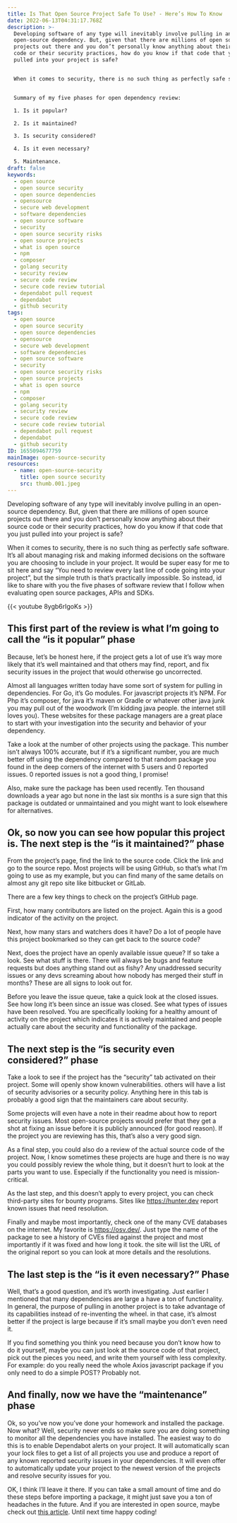 ```yaml
---
title: Is That Open Source Project Safe To Use? - Here’s How To Know
date: 2022-06-13T04:31:17.768Z
description: >-
  Developing software of any type will inevitably involve pulling in an
  open-source dependency. But, given that there are millions of open source
  projects out there and you don’t personally know anything about their source
  code or their security practices, how do you know if that code that you just
  pulled into your project is safe? 


  When it comes to security, there is no such thing as perfectly safe software. It’s all about managing risk and making informed decisions on the software you are choosing to include in your project. It would be super easy for me to sit here and say “You need to review every last line of code going into your project”, but the simple truth is that’s practically impossible. So instead, id like to share with you the five phases of software review that I follow when evaluating open source packages, APIs and SDKs.


  Summary of my five phases for open dependency review:

  1. Is it popular?

  2. Is it maintained?

  3. Is security considered?

  4. Is it even necessary?

  5. Maintenance.
draft: false
keywords:
  - open source
  - open source security
  - open source dependencies
  - opensource
  - secure web development
  - software dependencies
  - open source software
  - security
  - open source security risks
  - open source projects
  - what is open source
  - npm
  - composer
  - golang security
  - security review
  - secure code review
  - secure code review tutorial
  - dependabot pull request
  - dependabot
  - github security
tags:
  - open source
  - open source security
  - open source dependencies
  - opensource
  - secure web development
  - software dependencies
  - open source software
  - security
  - open source security risks
  - open source projects
  - what is open source
  - npm
  - composer
  - golang security
  - security review
  - secure code review
  - secure code review tutorial
  - dependabot pull request
  - dependabot
  - github security
ID: 1655094677759
mainImage: open-source-security
resources:
  - name: open-source-security
    title: open source security
    src: thumb.001.jpeg
---
```

Developing software of any type will inevitably involve pulling in an open-source dependency. But, given that there are millions of open source projects out there and you don’t personally know anything about their source code or their security practices, how do you know if that code that you just pulled into your project is safe? 

When it comes to security, there is no such thing as perfectly safe software. It’s all about managing risk and making informed decisions on the software you are choosing to include in your project. It would be super easy for me to sit here and say “You need to review every last line of code going into your project”, but the simple truth is that’s practically impossible. So instead, id like to share with you the five phases of software review that I follow when evaluating open source packages, APIs and SDKs.

{{< youtube 8ygb6rIgoKs >}}

## **This first part of the review is what I’m going to call the “is it popular” phase**

Because, let’s be honest here, if the project gets a lot of use it’s way more likely that it’s well maintained and that others may find, report, and fix security issues in the project that would otherwise go uncorrected. 

Almost all languages written today have some sort of system for pulling in dependencies. For Go, it’s Go modules. For javascript projects it’s NPM. For Php it’s composer, for java it’s maven or Gradle or whatever other java junk you may pull out of the woodwork (I’m kidding java people. the internet still loves you). These websites for these package managers are a great place to start with your investigation into the security and behavior of your dependency.

Take a look at the number of other projects using the package. This number isn’t always 100% accurate, but if it’s a significant number, you are much better off using the dependency compared to that random package you found in the deep corners of the internet with 5 users and 0 reported issues. 0 reported issues is not a good thing, I promise! 

Also, make sure the package has been used recently. Ten thousand downloads a year ago but none in the last six months is a sure sign that this package is outdated or unmaintained and you might want to look elsewhere for alternatives. 

## **Ok, so now you can see how popular this project is. The next step is the “is it maintained?” phase**

From the project’s page, find the link to the source code. Click the link and go to the source repo. Most projects will be using GitHub, so that’s what I’m going to use as my example, but you can find many of the same details on almost any git repo site like bitbucket or GitLab. 

There are a few key things to check on the project’s GitHub page. 

First, how many contributors are listed on the project. Again this is a good indicator of the activity on the project. 

Next, how many stars and watchers does it have? Do a lot of people have this project bookmarked so they can get back to the source code? 

Next, does the project have an openly available issue queue? If so take a look. See what stuff is there. There will always be bugs and feature requests but does anything stand out as fishy? Any unaddressed security issues or any devs screaming about how nobody has merged their stuff in months? These are all signs to look out for. 

Before you leave the issue queue, take a quick look at the closed issues. See how long it’s been since an issue was closed. See what types of issues have been resolved. You are specifically looking for a healthy amount of activity on the project which indicates it is actively maintained and people actually care about the security and functionality of the package. 

## **The next step is the “is security even considered?” phase**

Take a look to see if the project has the “security” tab activated on their project. Some will openly show known vulnerabilities. others will have a list of security advisories or a security policy. Anything here in this tab is probably a good sign that the maintainers care about security. 

Some projects will even have a note in their readme about how to report security issues. Most open-source projects would prefer that they get a shot at fixing an issue before it is publicly announced (for good reason). If the project you are reviewing has this, that’s also a very good sign. 

As a final step, you could also do a review of the actual source code of the project. Now, I know sometimes these projects are huge and there is no way you could possibly review the whole thing, but it doesn’t hurt to look at the parts you want to use. Especially if the functionality you need is mission-critical. 

As the last step, and this doesn’t apply to every project, you can check third-party sites for bounty programs. Sites like <https://hunter.dev> report known issues that need resolution. 

Finally and maybe most importantly, check one of the many CVE databases on the internet. My favorite is <https://osv.dev/>. Just type the name of the package to see a history of CVEs filed against the project and most importantly if it was fixed and how long it took. the site will list the URL of the original report so you can look at more details and the resolutions. 

## **The last step is the “is it even necessary?” Phase**

Well, that’s a good question, and it’s worth investigating. Just earlier I mentioned that many dependencies are large a have a ton of functionality. In general, the purpose of pulling in another project is to take advantage of its capabilities instead of re-inventing the wheel. in that case, it’s almost better if the project is large because if it’s small maybe you don’t even need it. 

If you find something you think you need because you don’t know how to do it yourself, maybe you can just look at the source code of that project, pick out the pieces you need, and write them yourself with less complexity. For example: do you really need the whole Axios javascript package if you only need to do a simple POST? Probably not. 

## **And finally, now we have the “maintenance” phase**

Ok, so you’ve now you’ve done your homework and installed the package. Now what? Well, security never ends so make sure you are doing something to monitor all the dependencies you have installed. The easiest way to do this is to enable Dependabot alerts on your project. It will automatically scan your lock files to get a list of all projects you use and produce a report of any known reported security issues in your dependencies. It will even offer to automatically update your project to the newest version of the projects and resolve security issues for you. 

OK, I think I’ll leave it there. If you can take a small amount of time and do these steps before importing a package, it might just save you a ton of headaches in the future. And if you are interested in open source, maybe check out [this article](https://askcloudarchitech.com/posts/self-improvement/how-contribute-open-source-software/). Until next time happy coding!